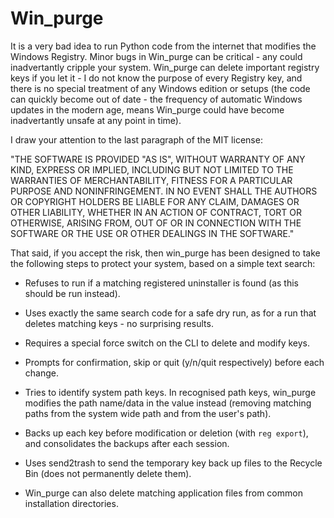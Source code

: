 # Win_purge

It is a very bad idea to run Python code from the internet that modifies the Windows Registry.  Minor bugs in Win_purge can be critical - any could inadvertantly cripple your system.  Win_purge can delete important registry keys if you let it - I do not know the purpose of every Registry key, and there is no special treatment of any Windows edition or setups (the code can quickly become out of date - the frequency of automatic Windows updates in the modern age, means Win_purge could have become inadvertantly unsafe at any point in time).  

I draw your attention to the last paragraph of the MIT license:

"THE SOFTWARE IS PROVIDED "AS IS", WITHOUT WARRANTY OF ANY KIND, EXPRESS OR
IMPLIED, INCLUDING BUT NOT LIMITED TO THE WARRANTIES OF MERCHANTABILITY,
FITNESS FOR A PARTICULAR PURPOSE AND NONINFRINGEMENT. IN NO EVENT SHALL THE
AUTHORS OR COPYRIGHT HOLDERS BE LIABLE FOR ANY CLAIM, DAMAGES OR OTHER
LIABILITY, WHETHER IN AN ACTION OF CONTRACT, TORT OR OTHERWISE, ARISING FROM,
OUT OF OR IN CONNECTION WITH THE SOFTWARE OR THE USE OR OTHER DEALINGS IN THE
SOFTWARE."


That said, if you accept the risk, then win_purge has been designed to take the following steps to protect your system, based on a simple text search:

 - Refuses to run if a matching registered uninstaller is found (as this should be run instead).
 - Uses exactly the same search code for a safe dry run, as for a run that deletes matching keys - no surprising results.
 - Requires a special force switch on the CLI to delete and modify keys.
 - Prompts for confirmation, skip or quit (y/n/quit respectively) before each change.
 - Tries to identify system path keys.  In recognised path keys, win_purge modifies the path name/data in the value instead (removing matching paths from the system wide path and from the user's path).  
 - Backs up each key before modification or deletion (with `reg export`), and consolidates the backups after each session.
 - Uses send2trash to send the temporary key back up files to the Recycle Bin (does not permanently delete them).

 - Win_purge can also delete matching application files from common installation directories.

